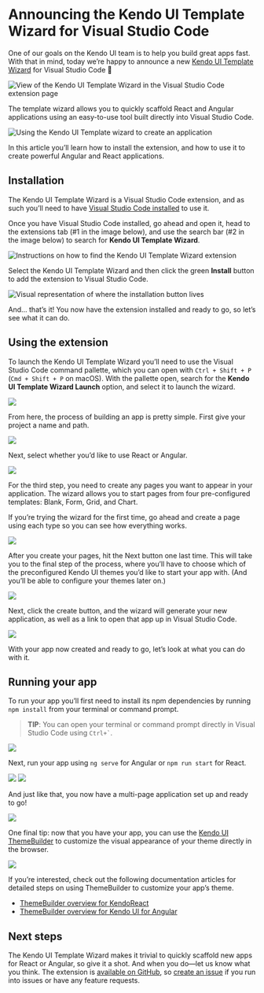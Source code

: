 # Announcing the Kendo UI Template Wizard for Visual Studio Code

One of our goals on the Kendo UI team is to help you build great apps fast. With that in mind, today we’re happy to announce a new [Kendo UI Template Wizard](https://marketplace.visualstudio.com/items?itemName=KendoUI.kendotemplatewizard) for Visual Studio Code 🎉

![View of the Kendo UI Template Wizard in the Visual Studio Code extension page](screenshot.png)

The template wizard allows you to quickly scaffold React and Angular applications using an easy-to-use tool built directly into Visual Studio Code.

![Using the Kendo UI Template wizard to create an application](in-action.gif)

In this article you’ll learn how to install the extension, and how to use it to create powerful Angular and React applications.

## Installation

The Kendo UI Template Wizard is a Visual Studio Code extension, and as such you’ll need to have [Visual Studio Code installed](https://code.visualstudio.com/) to use it.

Once you have Visual Studio Code installed, go ahead and open it, head to the extensions tab (#1 in the image below), and use the search bar (#2 in the image below) to search for **Kendo UI Template Wizard**.

![Instructions on how to find the Kendo UI Template Wizard extension](instructions-1.png)

Select the Kendo UI Template Wizard and then click the green **Install** button to add the extension to Visual Studio Code.

![Visual representation of where the installation button lives](instructions-2.png)

And... that’s it! You now have the extension installed and ready to go, so let’s see what it can do.

## Using the extension

To launch the Kendo UI Template Wizard you’ll need to use the Visual Studio Code command pallette, which you can open with `Ctrl + Shift + P` (`Cmd + Shift + P` on macOS). With the pallette open, search for the **Kendo UI Template Wizard Launch** option, and select it to launch the wizard.

![](launch.png)

From here, the process of building an app is pretty simple. First give your project a name and path.

![](wizard-step-1.png)

Next, select whether you’d like to use React or Angular.

![](wizard-step-2.png)

For the third step, you need to create any pages you want to appear in your application. The wizard allows you to start pages from four pre-configured templates: Blank, Form, Grid, and Chart.

If you’re trying the wizard for the first time, go ahead and create a page using each type so you can see how everything works.

![](wizard-step-3.gif)

After you create your pages, hit the Next button one last time. This will take you to the final step of the process, where you’ll have to choose which of the preconfigured Kendo UI themes you’d like to start your app with. (And you’ll be able to configure your themes later on.)

![](wizard-step-4.png)

Next, click the create button, and the wizard will generate your new application, as well as a link to open that app up in Visual Studio Code.

![](wizard-step-5.png)

With your app now created and ready to go, let’s look at what you can do with it.

## Running your app

To run your app you’ll first need to install its npm dependencies by running `npm install` from your terminal or command prompt.

> **TIP**: You can open your terminal or command prompt directly in Visual Studio Code using <code>Ctrl+\`</code>.

![](npm-install.png)

Next, run your app using `ng serve` for Angular or `npm run start` for React.

![](ng-serve.png)
![](npm-run-start.png)

And just like that, you now have a multi-page application set up and ready to go!

![](final-app.gif)

One final tip: now that you have your app, you can use the [Kendo UI ThemeBuilder](https://themebuilder.telerik.com) to customize the visual appearance of your theme directly in the browser.

![](themebuilder-in-action.gif)

If you’re interested, check out the following documentation articles for detailed steps on using ThemeBuilder to customize your app’s theme.

* [ThemeBuilder overview for KendoReact](https://www.telerik.com/kendo-react-ui/components/styling/theme-builder/)
* [ThemeBuilder overview for Kendo UI for Angular](https://www.telerik.com/kendo-angular-ui/components/styling/theme-builder/)

## Next steps

The Kendo UI Template Wizard makes it trivial to quickly scaffold new apps for React or Angular, so give it a shot. And when you do—let us know what you think. The extension is [available on GitHub](https://github.com/telerik/kendo-vscode-extensions), so [create an issue](https://github.com/telerik/kendo-vscode-extensions/issues/new) if you run into issues or have any feature requests.
